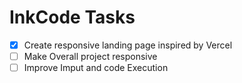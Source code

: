 # InkCode Tasks

- [X] Create responsive landing page inspired by Vercel
- [ ] Make Overall project responsive
- [ ] Improve Imput and code Execution